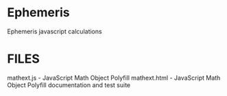 # Ephemeris
Ephemeris javascript calculations

FILES
=====
mathext.js - JavaScript Math Object Polyfill
mathext.html - JavaScript Math Object Polyfill documentation and test suite

